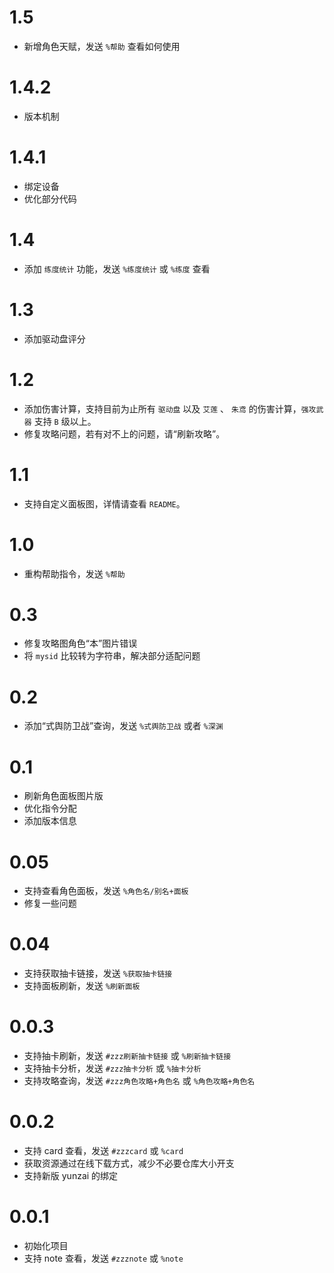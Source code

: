# 1.5
* 新增角色天赋，发送 `%帮助` 查看如何使用

# 1.4.2
* 版本机制

# 1.4.1

* 绑定设备
* 优化部分代码

# 1.4

* 添加 `练度统计` 功能，发送 `%练度统计` 或 `%练度` 查看

# 1.3

* 添加驱动盘评分

# 1.2

* 添加伤害计算，支持目前为止所有 `驱动盘` 以及 `艾莲` 、 `朱鸢` 的伤害计算，`强攻武器` 支持 `B` 级以上。
* 修复攻略问题，若有对不上的问题，请“刷新攻略”。

# 1.1

* 支持自定义面板图，详情请查看 `README`。

# 1.0

* 重构帮助指令，发送 `%帮助`

# 0.3

* 修复攻略图角色“本”图片错误
* 将 `mysid` 比较转为字符串，解决部分适配问题

# 0.2

* 添加“式舆防卫战”查询，发送 `%式舆防卫战` 或者 `%深渊`

# 0.1

* 刷新角色面板图片版
* 优化指令分配
* 添加版本信息

# 0.05

* 支持查看角色面板，发送 `%角色名/别名+面板`
* 修复一些问题

# 0.04

* 支持获取抽卡链接，发送 `%获取抽卡链接`
* 支持面板刷新，发送 `%刷新面板`

# 0.0.3

* 支持抽卡刷新，发送 `#zzz刷新抽卡链接` 或 `%刷新抽卡链接`
* 支持抽卡分析，发送 `#zzz抽卡分析` 或 `%抽卡分析`
* 支持攻略查询，发送 `#zzz角色攻略+角色名` 或 `%角色攻略+角色名`

# 0.0.2

* 支持 card 查看，发送 `#zzzcard` 或 `%card`
* 获取资源通过在线下载方式，减少不必要仓库大小开支
* 支持新版 yunzai 的绑定

# 0.0.1

* 初始化项目
* 支持 note 查看，发送 `#zzznote` 或 `%note`
